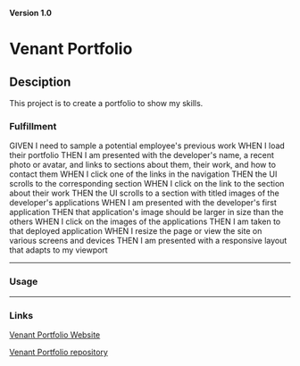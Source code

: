 **Version 1.0**  

# Venant Portfolio 
 

## Desciption  


This project is to create a portfolio to show my skills.

### Fulfillment

GIVEN I need to sample a potential employee's previous work
WHEN I load their portfolio
THEN I am presented with the developer's name, a recent photo or avatar, and links to sections about them, their work, and how to contact them
WHEN I click one of the links in the navigation
THEN the UI scrolls to the corresponding section
WHEN I click on the link to the section about their work
THEN the UI scrolls to a section with titled images of the developer's applications
WHEN I am presented with the developer's first application
THEN that application's image should be larger in size than the others
WHEN I click on the images of the applications
THEN I am taken to that deployed application
WHEN I resize the page or view the site on various screens and devices
THEN I am presented with a responsive layout that adapts to my viewport
 

- - -   

### Usage  



 

- - -  

### Links  
 

[Venant Portfolio Website](https://bvenant.github.io)  

[Venant Portfolio repository](https://github.com/) 